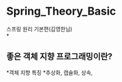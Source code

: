 # Spring_Theory_Basic
스프링 원리 기본편(김영한님)
<br>
*<h2>좋은 객체 지향 프로그래밍이란?</h2>
  *객체 지향 특징
  *추상화, 캡슐화, 상속, 
